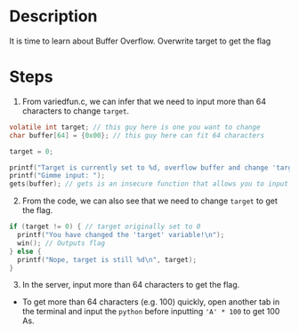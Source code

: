 # Description
It is time to learn about Buffer Overflow.  Overwrite target to get the flag
# Steps
1. From variedfun.c, we can infer that we need to input more than 64 characters to change `target`.
```c
volatile int target; // this guy here is one you want to change
char buffer[64] = {0x00}; // this guy here can fit 64 characters

target = 0;

printf("Target is currently set to %d, overflow buffer and change 'target'!\n", target);
printf("Gimme input: ");
gets(buffer); // gets is an insecure function that allows you to input as many characters as you want to buffer.
```
2. From the code, we can also see that we need to change `target` to get the flag.
```c
if (target != 0) { // target originally set to 0
  printf("You have changed the 'target' variable!\n");
  win(); // Outputs flag
} else {
  printf("Nope, target is still %d\n", target);
}
```
3. In the server, input more than 64 characters to get the flag.
  - To get more than 64 characters (e.g. 100) quickly, open another tab in the terminal and input the `python` before inputting `'A' * 100` to get 100 As.
    
